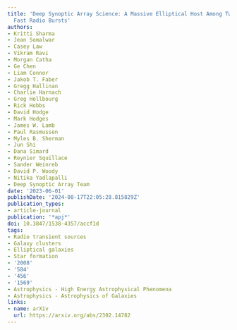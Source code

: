 ```yaml
---
title: 'Deep Synoptic Array Science: A Massive Elliptical Host Among Two Galaxy-cluster
  Fast Radio Bursts'
authors:
- Kritti Sharma
- Jean Somalwar
- Casey Law
- Vikram Ravi
- Morgan Catha
- Ge Chen
- Liam Connor
- Jakob T. Faber
- Gregg Hallinan
- Charlie Harnach
- Greg Hellbourg
- Rick Hobbs
- David Hodge
- Mark Hodges
- James W. Lamb
- Paul Rasmussen
- Myles B. Sherman
- Jun Shi
- Dana Simard
- Reynier Squillace
- Sander Weinreb
- David P. Woody
- Nitika Yadlapalli
- Deep Synoptic Array Team
date: '2023-06-01'
publishDate: '2024-08-17T22:05:28.815829Z'
publication_types:
- article-journal
publication: '*apj*'
doi: 10.3847/1538-4357/accf1d
tags:
- Radio transient sources
- Galaxy clusters
- Elliptical galaxies
- Star formation
- '2008'
- '584'
- '456'
- '1569'
- Astrophysics - High Energy Astrophysical Phenomena
- Astrophysics - Astrophysics of Galaxies
links:
- name: arXiv
  url: https://arxiv.org/abs/2302.14782
---
```

